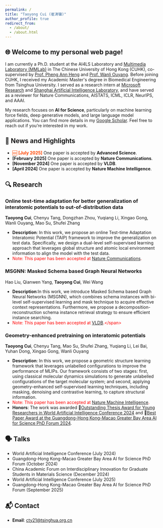 ```yaml
---
permalink: /
title: "Taoyong Cui (崔涛镛)"
author_profile: true
redirect_from: 
  - /about/
  - /about.html
---
```


## 🌐 Welcome to my personal web page! 


I am currently a Ph.D. student at the AI4LS Laboratory and [Multimedia Laboratory (MMLab)](https://mmlab.ie.cuhk.edu.hk/) in The Chinese University of Hong Kong (CUHK), co-supervised by [Prof. Pheng Ann Heng](https://scholar.google.com/citations?hl=zh-CN&user=OFdytjoAAAAJ&view_op=list_works&sortby=pubdate) and [Prof. Wanli Ouyang](https://scholar.google.com/citations?hl=zh-CN&user=pw_0Z_UAAAAJ&view_op=list_works&sortby=pubdate). Before joining CUHK, I received my Academic Master's degree in Biomedical Engineering from Tsinghua University. I served as a research intern at [Microsoft Research](https://www.microsoft.com/en-us/research/lab/microsoft-research-asia/) and [Shanghai Artificial Intelligence Laboratory](https://www.shlab.org.cn/), and have served as a reviewer for Nature Communications, AISTATS, ICML, ICLR, NeurIPS, and AAAI. 

My research focuses on **AI for Science**, particularly on machine learning force fields, deep generative models, and large language model applications.  You can find more details in my [Google Scholar](https://scholar.google.com/citations?user=_8vmQn0AAAAJ&hl=zh-CN).  Feel free to reach out if you’re interested in my work.

## 📢 News and Highlights
- <span style="color:#FF4500;">🆕 **[July 2025]**</span> One paper is accepted by **Advanced Science**.  
- **[February 2025]** One paper is accepted by **Nature Communications**.
- **[November 2024]** One paper is accepted by **VLDB**.
- **[April 2024]** One paper is accepted by **Nature Machine Intelligence**.

## 🔍 Research

### Online test-time adaptation for better generalization of interatomic potentials to out-of-distribution data
**Taoyong Cui**, Chenyu Tang, Dongzhan Zhou, Yuqiang Li, Xingao Gong, Wanli Ouyang, Mao Su, Shufei Zhang
- **Description**:  In this work, we propose an online Test-time Adaptation Interatomic Potential (TAIP) framework to improve the generalization on test data. Specifically, we design a dual-level self-supervised learning approach that leverages global structure and atomic local environment information to align the model with the test data.
- <span style="color: red;">Note: This paper has been accepted at [Nature Communications](https://www.nature.com/articles/s41467-025-57101-4).</span>



### MSGNN: Masked Schema based Graph Neural Networks
Hao Liu, Qianwen Yang, **Taoyong Cui**, Wei Wang
- **Description**:In this work, we introduce Masked Schema based Graph Neural Networks (MSGNN), which combines schema instances with bi-level self-supervised learning and mask technique to acquire effective context representations. Furthermore, we propose a decomposition-reconstruction schema instance retrieval strategy to ensure efficient instance searching.
- <span style="color: red;">Note: This paper has been accepted at [VLDB]([https://www.nature.com/articles/s41467-023-41698-5](https://dl.acm.org/doi/abs/10.14778/3712221.3712226)).</span>


### Geometry-enhanced pretraining on interatomic potentials
**Taoyong Cui**, Chenyu Tang, Mao Su, Shufei Zhang, Yuqiang Li, Lei Bai, Yuhan Dong, Xingao Gong, Wanli Ouyang 
- **Description**: In this work, we propose a geometric structure learning framework that leverages unlabelled configurations to improve the performance of MLIPs. Our framework consists of two stages: first, using classical molecular dynamics simulations to generate unlabelled configurations of the target molecular system; and second, applying geometry-enhanced self-supervised learning techniques, including masking, denoising and contrastive learning, to capture structural information.
- <span style="color: red;">Note: This paper has been accepted at [Nature Machine Intelligence](https://www.nature.com/articles/s42256-024-00818-6).</span>
- **Honors**: The work was awarded 🏅[Outstanding Thesis Award for Young Researchers in World Artificial Intelligence Conference 2024](https://reg.worldaic.com.cn/channelChoose) and 🏅[Best Paper Award at the Guangdong-Hong Kong-Macao Greater Bay Area AI for Science PhD Forum 2024](https://news.pku.edu.cn/xwzh/8fbb785d45af418b836f587e450c26a4.htm).

## 🗣️ Talks
-  World Artificial Intelligence Conference (July 2024)
-  Guangdong-Hong Kong-Macao Greater Bay Area AI for Science PhD Forum (October 2024)
-  China Academic Forum on Interdisciplinary Innovation for Graduate Students in Materials Science (December 2024)
-  World Artificial Intelligence Conference (July 2025)
-  Guangdong-Hong Kong-Macao Greater Bay Area AI for Science PhD Forum (September 2025)
  
##  📬 Contact
- **Email**: [cty21@tsinghua.org.cn](mailto:cty21@tsinghua.org.cn)

